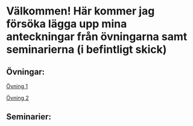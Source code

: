 # Välkommen! Här kommer jag försöka lägga upp mina anteckningar från övningarna samt seminarierna (i befintligt skick)
## Övningar:
<a href="https://github.com/jonascon/jonascon.github.io/blob/master/%C3%96vning%201.pdf">Övning 1</a>

<a href="https://github.com/jonascon/jonascon.github.io/blob/master/%C3%96vning%202.pdf">Övning 2</a>
## Seminarier: 
